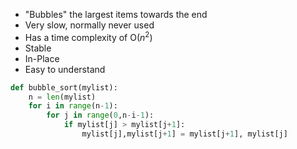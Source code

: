 - "Bubbles" the largest items towards the end
- Very slow, normally never used
- Has a time complexity of O($n^{2}$)
- Stable
- In-Place
- Easy to understand

```Python
def bubble_sort(mylist): 
	n = len(mylist) 
	for i in range(n-1): 
		for j in range(0,n-i-1): 
			if mylist[j] > mylist[j+1]: 
				mylist[j],mylist[j+1] = mylist[j+1], mylist[j]
```
